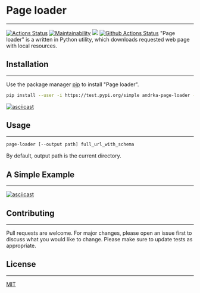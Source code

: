 # Page loader
----
[![Actions Status](https://github.com/Andrka/python-project-lvl3/workflows/hexlet-check/badge.svg)](https://github.com/Andrka/python-project-lvl3/actions)
[![Maintainability](https://api.codeclimate.com/v1/badges/0f10d4df5001658af2bd/maintainability)](https://codeclimate.com/github/Andrka/python-project-lvl3/maintainability) <a href="https://codeclimate.com/github/Andrka/python-project-lvl3/test_coverage"><img src="https://api.codeclimate.com/v1/badges/0f10d4df5001658af2bd/test_coverage" /></a> [![Github Actions Status](https://github.com/Andrka/python-project-lvl3/workflows/Python%20CI/badge.svg)](https://github.com/Andrka/python-project-lvl3/actions)
"Page loader" is a written in Python utility, which downloads requested web page with local resources.
## Installation
----
Use the package manager [pip](https://pip.pypa.io/en/stable/) to install "Page loader".
```bash
pip install --user -i https://test.pypi.org/simple andrka-page-loader --extra-index-url https://pypi.org/simple
```
[![asciicast](https://asciinema.org/a/Vh7BxxMSmT5bjEx6Kv7cE8kYT.svg)](https://asciinema.org/a/Vh7BxxMSmT5bjEx6Kv7cE8kYT)
## Usage
----
```bash
page-loader [--output path] full_url_with_schema
```
By default, output path is the current directory.
## A Simple Example
----
[![asciicast](https://asciinema.org/a/ziRHTTljmPZzF0O10QpJ1niWh.svg)](https://asciinema.org/a/ziRHTTljmPZzF0O10QpJ1niWh)
## Contributing
----
Pull requests are welcome. For major changes, please open an issue first to discuss what you would like to change.
Please make sure to update tests as appropriate.
## License
----
[MIT](https://choosealicense.com/licenses/mit/)